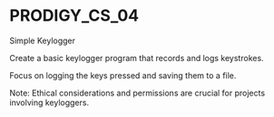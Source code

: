 # PRODIGY_CS_04
Simple Keylogger

Create a basic keylogger program that records and logs keystrokes.

Focus on logging the keys pressed and saving them to a file.

Note: Ethical considerations and permissions are crucial for projects involving keyloggers.
